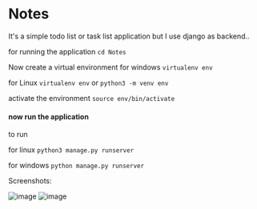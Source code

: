 # Notes
It's a simple todo list or task list application but I use django as backend.. 



for running the application 
`cd Notes`

Now create a virtual environment
for windows `virtualenv env`

for Linux `virtualenv env` or `python3 -m venv env`

activate the environment 
`source env/bin/activate`

#### now run the application 
to run 

for linux `python3 manage.py runserver`

for windows `python manage.py runserver`


Screenshots:

![image](https://github.com/Shevaitverma/Notes/assets/54855567/83b87624-a0de-44ba-984d-47c887fcf7e9)
![image](https://github.com/Shevaitverma/Notes/assets/54855567/0453b7ca-77bf-475e-b430-ba2aefde13fe)
